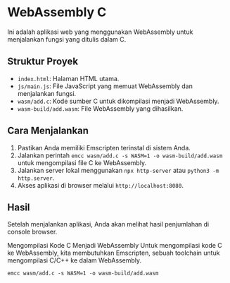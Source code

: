 # WebAssembly C 

Ini adalah aplikasi web yang menggunakan WebAssembly untuk menjalankan fungsi yang ditulis dalam C.

## Struktur Proyek
- `index.html`: Halaman HTML utama.
- `js/main.js`: File JavaScript yang memuat WebAssembly dan menjalankan fungsi.
- `wasm/add.c`: Kode sumber C untuk dikompilasi menjadi WebAssembly.
- `wasm-build/add.wasm`: File WebAssembly yang dihasilkan.

## Cara Menjalankan
1. Pastikan Anda memiliki Emscripten terinstal di sistem Anda.
2. Jalankan perintah `emcc wasm/add.c -s WASM=1 -o wasm-build/add.wasm` untuk mengompilasi file C ke WebAssembly.
3. Jalankan server lokal menggunakan `npx http-server` atau `python3 -m http.server`.
4. Akses aplikasi di browser melalui `http://localhost:8080`.

## Hasil
Setelah menjalankan aplikasi, Anda akan melihat hasil penjumlahan di console browser.


Mengompilasi Kode C Menjadi WebAssembly Untuk mengompilasi kode C ke WebAssembly, kita membutuhkan Emscripten, sebuah toolchain untuk mengompilasi C/C++ ke dalam WebAssembly.
```
emcc wasm/add.c -s WASM=1 -o wasm-build/add.wasm
```
